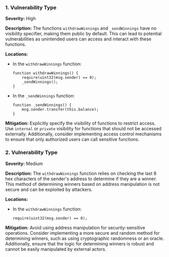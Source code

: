 ### 1. **Vulnerability Type**

**Severity:**
High

**Description:**
The functions `withdrawWinnings` and `_sendWinnings` have no visibility specifier, making them public by default. This can lead to potential vulnerabilities as unintended users can access and interact with these functions.

**Locations:**

- In the `withdrawWinnings` function:
  ```solidity
  function withdrawWinnings() {
      require(uint32(msg.sender) == 0);
      _sendWinnings();
  }
  ```

- In the `_sendWinnings` function:
  ```solidity
  function _sendWinnings() {
      msg.sender.transfer(this.balance);
  }
  ```

**Mitigation:**
Explicitly specify the visibility of functions to restrict access. Use `internal` or `private` visibility for functions that should not be accessed externally. Additionally, consider implementing access control mechanisms to ensure that only authorized users can call sensitive functions. 

### 2. **Vulnerability Type**

**Severity:**
Medium

**Description:**
The `withdrawWinnings` function relies on checking the last 8 hex characters of the sender's address to determine if they are a winner. This method of determining winners based on address manipulation is not secure and can be exploited by attackers.

**Locations:**

- In the `withdrawWinnings` function:
  ```solidity
  require(uint32(msg.sender) == 0);
  ```

**Mitigation:**
Avoid using address manipulation for security-sensitive operations. Consider implementing a more secure and random method for determining winners, such as using cryptographic randomness or an oracle. Additionally, ensure that the logic for determining winners is robust and cannot be easily manipulated by external actors.